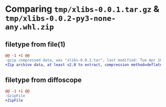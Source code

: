 # Comparing `tmp/xlibs-0.0.1.tar.gz` & `tmp/xlibs-0.0.2-py3-none-any.whl.zip`

## filetype from file(1)

```diff
@@ -1 +1 @@
-gzip compressed data, was "xlibs-0.0.1.tar", last modified: Tue Apr 18 09:11:44 2023, max compression
+Zip archive data, at least v2.0 to extract, compression method=deflate
```

## filetype from diffoscope

```diff
@@ -1 +1 @@
-GzipFile
+ZipFile
```

